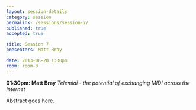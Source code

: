 ```yaml
---
layout: session-details
category: session
permalink: /sessions/session-7/
published: true
accepted: true

title: Session 7
presenters: Matt Bray

date: 2013-06-20 1:30pm
room: room-3
---
```


**01:30pm: Matt Bray**
_Telemidi - the potential of exchanging MIDI across the Internet_

Abstract goes here.
